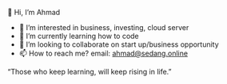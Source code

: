 👋 Hi, I’m Ahmad
- 👀 I’m interested in business, investing, cloud server
- 🌱 I’m currently learning how to code
- 💞️ I’m looking to collaborate on start up/business opportunity
- 📫 How to reach me? email: ahmad@sedang.online

“Those who keep learning, will keep rising in life.”

<!---
achmadzubairr/achmadzubairr is a ✨ special ✨ repository because its `README.md` (this file) appears on your GitHub profile.
You can click the Preview link to take a look at your changes.
--->
